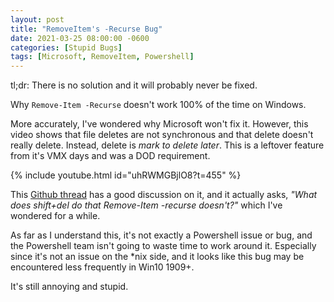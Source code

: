 ```yaml
---
layout: post
title: "RemoveItem's -Recurse Bug"
date: 2021-03-25 08:00:00 -0600
categories: [Stupid Bugs]
tags: [Microsoft, RemoveItem, Powershell]
---
```


tl;dr: There is no solution and it will probably never be fixed.

Why `Remove-Item -Recurse` doesn't work 100% of the time on Windows.

More accurately, I've wondered why Microsoft won't fix it. However, this video shows that file deletes are not synchronous and that delete doesn't really delete. Instead, delete is *mark to delete later*. This is a leftover feature from it's VMX days and was a DOD requirement.

{% include youtube.html id="uhRWMGBjlO8?t=455" %}

This [Github thread](https://github.com/PowerShell/PowerShell/issues/8211#issuecomment-582180714) has a good discussion on it, and it actually asks, *"What does shift+del do that Remove-Item -recurse doesn't?"* which I've wondered for a while.

As far as I understand this, it's not exactly a Powershell issue or bug, and the Powershell team isn't going to waste time to work around it. Especially since it's not an issue on the *nix side, and it looks like this bug may be encountered less frequently in Win10 1909+.

It's still annoying and stupid.
